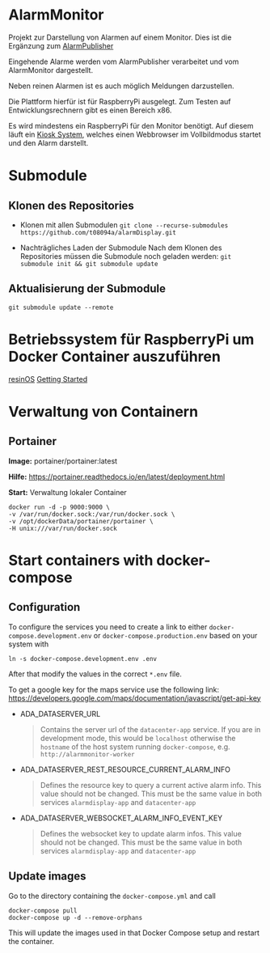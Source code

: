 # AlarmMonitor

Projekt zur Darstellung von Alarmen auf einem Monitor.
Dies ist die Ergänzung zum [AlarmPublisher](https://github.com/t08094a/alarmPublisher)

Eingehende Alarme werden vom AlarmPublisher verarbeitet und vom AlarmMonitor dargestellt.

Neben reinen Alarmen ist es auch möglich Meldungen darzustellen.

Die Plattform hierfür ist für RaspberryPi ausgelegt. Zum Testen auf Entwicklungsrechnern gibt es einen Bereich x86.

Es wird mindestens ein RaspberryPi für den Monitor benötigt. Auf diesem läuft ein [Kiosk System](./kiosk), welches einen Webbrowser im Vollbildmodus startet und den Alarm darstellt.

# Submodule

## Klonen des Repositories
* Klonen mit allen Submodulen
`git clone --recurse-submodules https://github.com/t08094a/alarmDisplay.git`

* Nachträgliches Laden der Submodule
Nach dem Klonen des Repositories müssen die Submodule noch geladen werden:
`git submodule init && git submodule update`

## Aktualisierung der Submodule
`git submodule update --remote`


# Betriebssystem für RaspberryPi um Docker Container auszuführen

[resinOS](https://resinos.io/)
[Getting Started](https://resinos.io/docs/raspberrypi3/gettingstarted/)

# Verwaltung von Containern

## Portainer

**Image:** portainer/portainer:latest

**Hilfe:** https://portainer.readthedocs.io/en/latest/deployment.html

**Start:**
Verwaltung lokaler Container
```
docker run -d -p 9000:9000 \
-v /var/run/docker.sock:/var/run/docker.sock \
-v /opt/dockerData/portainer/portainer \
-H unix:///var/run/docker.sock
```

# Start containers with docker-compose

## Configuration
To configure the services you need to create a link to either `docker-compose.development.env` or `docker-compose.production.env` based on your system with
```
ln -s docker-compose.development.env .env
```

After that modify the values in the correct `*.env` file.

To get a google key for the maps service use the following link:
https://developers.google.com/maps/documentation/javascript/get-api-key

- ADA_DATASERVER_URL
  > Contains the server url of the `datacenter-app` service. If you are in development mode, this would be `localhost` otherwise the `hostname` of the host system running `docker-compose`, e.g. `http://alarmmonitor-worker`
- ADA_DATASERVER_REST_RESOURCE_CURRENT_ALARM_INFO
  > Defines the resource key to query a current active alarm info.
    This value should not be changed. This must be the same value in both services `alarmdisplay-app` and `datacenter-app`
- ADA_DATASERVER_WEBSOCKET_ALARM_INFO_EVENT_KEY
  > Defines the websocket key to update alarm infos.
    This value should not be changed. This must be the same value in both services `alarmdisplay-app` and `datacenter-app`

## Update images
Go to the directory containing the `docker-compose.yml` and call
```
docker-compose pull
docker-compose up -d --remove-orphans
```
This will update the images used in that Docker Compose setup and restart the container.
